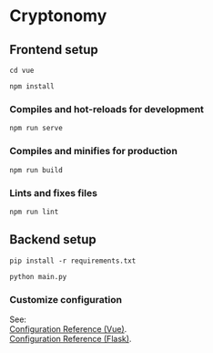 # Cryptonomy

## Frontend setup

```
cd vue
```

```
npm install
```

### Compiles and hot-reloads for development

```
npm run serve
```

### Compiles and minifies for production

```
npm run build
```

### Lints and fixes files

```
npm run lint
```

## Backend setup
```
pip install -r requirements.txt
```
```
python main.py
```

### Customize configuration

See: <br>
[Configuration Reference (Vue)](https://cli.vuejs.org/config/). <br>
[Configuration Reference (Flask)](https://flask.palletsprojects.com/en/2.0.x/config/). <br>
